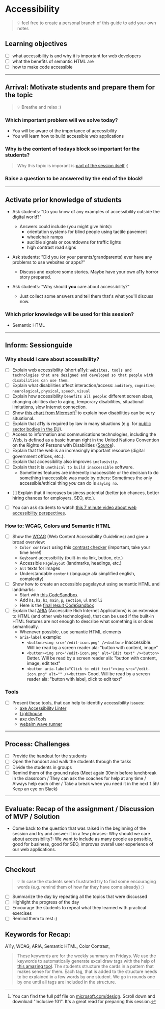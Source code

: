 # Accessibility

> 💡 feel free to create a personal branch of this guide to add your own notes

## Learning objectives

- [ ] what accessibility is and why it is important for web developers
- [ ] what the benefits of semantic HTML are
- [ ] how to make code accessible

---

## Arrival: Motivate students and prepare them for the topic

> 💡 Breathe and relax :)

### Which important problem will we solve today?

- You will be aware of the importance of accessibility
- You will learn how to build accessible web applications

### Why is the content of todays block so important for the students?

> Why this topic is imporant is [part of the session itself](#why-should-i-care-about-accessibility)
> :)

### Raise a question to be answered by the end of the block!

---

## Activate prior knowledge of students

- Ask students: "Do you know of any examples of accessibility outside the digital world?"

  - Answers could include (you might give hints):
    - orientation systems for blind people using tactile pavement
    - wheelchair ramps
    - audible signals or countdowns for traffic lights
    - high contrast road signs

- Ask students: "Did you (or your parents/grandparents) ever have any problems to use websites or
  apps?"

  - Discuss and explore some stories. Maybe have your own a11y horror story prepared.

- Ask students: "Why should **you** care about accessibility?"
  - Just collect some answers and tell them that's what you'll discuss now.

### Which prior knowledge will be used for this session?

- Semantic HTML

---

## Inform: Sessionguide

### Why should I care about accessibility?

- [ ] Explain web accessibility (short [a11y](https://en.wikipedia.org/wiki/Numeronym)):
      `websites, tools and technologies that are designed and developed so that people with disabilities can use them`.
- [ ] Explain what disabilities affect interaction/access: `auditory`, `cognitive`, `neurological`,
      `physical`, `speech`, `visual`
- [ ] Explain how accessibility `benefits all people`: different screen sizes, changing abilities
      due to aging, temporary disabilities, situational limitations, slow Internet connection.
- [ ] Show
      [this chart from Microsoft](https://user-images.githubusercontent.com/5230863/180420356-992fb11b-8834-47b6-92a6-90ba59dbf93d.png)[^1]
      to explain how disabilities can be very situational.
- [ ] Explain that a11y is required by law in many situations (e.g. for
      [public sector bodies in the EU](https://eur-lex.europa.eu/legal-content/EN/TXT/HTML/?uri=CELEX:32016L2102&from=de)).
- [ ] Access to information and communications technologies, including the Web, is defined as a
      basic human right in the United Nations Convention on the Rights of Persons with Disabilities
      ([Source](https://www.un.org/en/webaccessibility/index.shtml)).
- [ ] Explain that the web is an increasingly important resource (digital government offices, etc.).
- [ ] Explain that accessibility also improves `inclusivity`.
- [ ] Explain that it is `unethical to build inaccessible` software.
  - Sometimes features are inherently inaccessible or the decision to do something inaccessible was
    made by others: Sometimes the only accessible/ethical thing _you_ can do is `saying no`.
- [ ] Explain that it increases business potential (better job chances, better hiring chances for
  employers, SEO, etc.).
- [ ] You can ask students to watch
      [this 7 minute video about web accessibility perspectives](https://www.youtube.com/watch?v=3f31oufqFSM).

### How to: WCAG, Colors and Semantic HTML

- [ ] Show the [WCAG](https://www.w3.org/WAI/standards-guidelines/wcag/) (Web Content Accessibility
      Guidelines) and give a broad overview:
  - `Color contrast` using this [contrast checker](https://webaim.org/resources/contrastchecker/)
    (important, take your time here!)
  - `Keyboard` accessibility (built-in via link, button, etc.)
  - Accessible `Pagelayout` (landmarks, headings, etc.)
  - `Alt` texts for images
  - Understandable `content` (language alà simplified english, complexity)
- [ ] Show how to create an accessible pagelayout using semantic HTML and landmarks:
  - Start with [this CodeSandbox](https://codesandbox.io/s/semantic-html-starter-hgyeig)
  - Add `h1`, `h2`, `h3`, `main`, `p`, `section`, `ul` and `li`
  - Here is the
    [final result CodeSandbox](https://codesandbox.io/s/semantic-html-final-result-df9ofo)
- [ ] Explain that [ARIA](https://www.w3.org/WAI/standards-guidelines/aria/) (Accessible Rich
      Internet Applications) is an extension to HTML (and other web technologies), that can be used
      if the built-in HTML features are not enough to describe what something is or does
      semantically.
  - Whenever possible, use semantic HTML elements
  - `aria-label` example:
    - `<button><img src="/edit-icon.png" /><button>` Inaccessible. Will be read by a screen reader
      alà: "button with content, image"
    - `<button><img src="/edit-icon.png" alt="Edit text" /><button>` Better. Will be read by a
      screen reader alà: "button with content, image, edit text"
    - `<button aria-label="Click to edit text"><img src="/edit-icon.png" alt="" /><button>` Good.
      Will be read by a screen reader alà: "button with label, click to edit text"

### Tools

- [ ] Present these tools, that can help to identifiy accessibility issues:
  - [axe Accessibility Linter](https://marketplace.visualstudio.com/items?itemName=deque-systems.vscode-axe-linter)
  - [Lighthouse](https://developers.google.com/web/tools/lighthouse)
  - [axe devTools](https://chrome.google.com/webstore/detail/axe-devtools-web-accessib/lhdoppojpmngadmnindnejefpokejbdd?hl=en-US)
  - [webaim wave runner](https://wave.webaim.org/waverunner)

---

## Process: Challenges

- [ ] Provide the [handout](accessibility.md) for the students
- [ ] Open the handout and walk the students through the tasks
- [ ] Divide the students in groups
- [ ] Remind them of the ground rules (Meet again 30min before lunchbreak in the classroom / They
      can ask the coaches for help at any time / Always help each other / Take a break when you need
      it in the next 1.5h/ Keep an eye on Slack)

---

## Evaluate: Recap of the assignment / Discussion of MVP / Solution

- Come back to the question that was raised in the beginning of the session and try and answer it in
  a few phrases: Why should we care about accessibility?: We want to include as many people as
  possible, good for business, good for SEO, improves overall user experience of our web
  applications.

---

## Checkout

> 💡 In case the students seem frustrated try to find some encouraging words (e.g. remind them of
> how far they have come already) :)

- [ ] Summarize the day by repeating all the topics that were discussed
- [ ] Highlight the progress of the day
- [ ] Encourage the students to repeat what they learned with practical exercises
- [ ] Remind them to rest :)

## Keywords for Recap:

A11y, WCAG, ARIA, Semantic HTML, Color Contrast,

> These keywords are for the weekly summary on Fridays. We use the keywords to automatically
> generate excalidraw tags with the help of
> [this amazing tool](https://github.com/F-Kirchhoff/tag-cloud-generator). The students structure
> the cards in a pattern that makes sense for them. Each tag, that is added to the structure needs
> to be explained in a few words by one student. We go in rounds one by one until all tags are
> included in the structure.

[^1]:
    You can find the full pdf file on [microsoft.com/design](https://www.microsoft.com/design).
    Scroll down and download "Inclusive 101". It's a great read for preparing this session.
